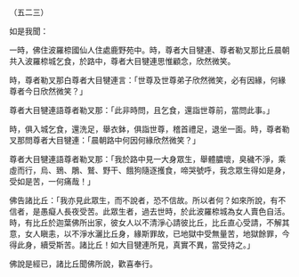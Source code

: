 （五二三）

如是我聞：

一時，佛住波羅㮈國仙人住處鹿野苑中。時，尊者大目犍連、尊者勒叉那比丘晨朝共入波羅㮈城乞食，於路中，尊者大目犍連思惟顧念，欣然微笑。

時，尊者勒叉那白尊者大目犍連言：「世尊及世尊弟子欣然微笑，必有因緣，何緣尊者今日欣然微笑？」

尊者大目犍連語尊者勒叉那：「此非時問，且乞食，還詣世尊前，當問此事。」

時，俱入城乞食，還洗足，舉衣鉢，俱詣世尊，稽首禮足，退坐一面。時，尊者勒叉那問尊者大目犍連：「晨朝路中何因何緣欣然微笑？」

尊者大目犍連語尊者勒叉那：「我於路中見一大身眾生，舉體膿壞，臭穢不淨，乘虛而行，烏、鵄、鵰、鷲、野干、餓狗隨逐擭食，啼哭號呼，我念眾生得如是身，受如是苦，一何痛哉！」

佛告諸比丘：「我亦見此眾生，而不說者，恐不信故。所以者何？如來所說，有不信者，是愚癡人長夜受苦。此眾生者，過去世時，於此波羅㮈城為女人賣色自活。時，有比丘於迦葉佛所出家，彼女人以不清淨心請彼比丘，比丘直心受請，不解其意，女人瞋恚，以不淨水灑比丘身，緣斯罪故，已地獄中受無量苦，地獄餘罪，今得此身，續受斯苦。諸比丘！如大目犍連所見，真實不異，當受持之。」

佛說是經已，諸比丘聞佛所說，歡喜奉行。








